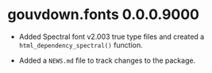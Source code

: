 # gouvdown.fonts 0.0.0.9000

* Added Spectral font v2.003 true type files and created a 
`html_dependency_spectral()` function.

* Added a `NEWS.md` file to track changes to the package.

